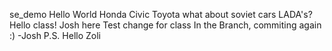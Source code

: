 se_demo
Hello World
Honda Civic
Toyota
what about soviet cars LADA's?
Hello class! Josh here
Test change for class
In the Branch, commiting again :) -Josh P.S. Hello Zoli